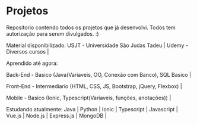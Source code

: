 # Projetos
Repositorio contendo todos os projetos que já desenvolvi. 
Todos tem autorização para serem divulgados.
:)

Material disponibilizado:
USJT - Universidade São Judas Tadeu |
Udemy - Diversos cursos |

Aprendido até agora:

Back-End - Basico (Java(Variaveis, OO, Conexão com Banco), SQL Basico |

Front-End - Intermediario (HTML, CSS, JS, Bootstrap, jQuery, Flexbox) |

Mobile - Basico (Ionic, Typescript(Variaveis, funções, anotações)) |

Estudando atualmente:
Java |
Python |
Ionic |
Typescript |
Javascript |
Vue.js |
Node.js |
Express.js |
MongoDB |




